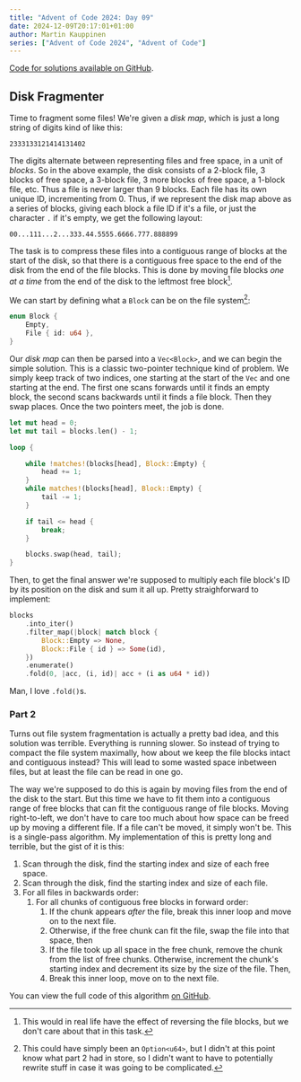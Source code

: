 ```yaml
---
title: "Advent of Code 2024: Day 09"
date: 2024-12-09T20:17:01+01:00
author: Martin Kauppinen
series: ["Advent of Code 2024", "Advent of Code"]
---
```


[Code for solutions available on
GitHub](https://github.com/martinkauppinen/aoc-2024).

## Disk Fragmenter

Time to fragment some files! We're given a _disk map_, which is just a long
string of digits kind of like this:

```
2333133121414131402
```

The digits alternate between representing files and free space, in a unit of
_blocks_. So in the above example, the disk consists of a 2-block file, 3 blocks
of free space, a 3-block file, 3 more blocks of free space, a 1-block file, etc.
Thus a file is never larger than 9 blocks. Each file has its own unique ID,
incrementing from 0. Thus, if we represent the disk map above as a series of
blocks, giving each block a file ID if it's a file, or just the character `.` if
it's empty, we get the following layout:

```
00...111...2...333.44.5555.6666.777.888899
```

The task is to compress these files into a contiguous range of blocks at the
start of the disk, so that there is a contiguous free space to the end of the
disk from the end of the file blocks. This is done by moving file blocks _one
at a time_ from the end of the disk to the leftmost free block[^reverse-files].

[^reverse-files]: This would in real life have the effect of reversing the file
    blocks, but we don't care about that in this task.

We can start by defining what a `Block` can be on the file system[^option]:

```rust
enum Block {
    Empty,
    File { id: u64 },
}
```

[^option]: This could have simply been an `Option<u64>`, but I didn't at this
    point know what part 2 had in store, so I didn't want to have to potentially
    rewrite stuff in case it was going to be complicated.

Our _disk map_ can then be parsed into a `Vec<Block>`, and we can begin the
simple solution. This is a classic two-pointer technique kind of problem. We
simply keep track of two indices, one starting at the start of the `Vec` and one
starting at the end. The first one scans forwards until it finds an empty block,
the second scans backwards until it finds a file block. Then they swap places.
Once the two pointers meet, the job is done.

```rust
let mut head = 0;
let mut tail = blocks.len() - 1;

loop {

    while !matches!(blocks[head], Block::Empty) {
        head += 1;
    }
    while matches!(blocks[head], Block::Empty) {
        tail -= 1;
    }

    if tail <= head {
        break;
    }

    blocks.swap(head, tail);
}
```

Then, to get the final answer we're supposed to multiply each file block's ID by
its position on the disk and sum it all up. Pretty straighforward to implement:

```rust
blocks
    .into_iter()
    .filter_map(|block| match block {
        Block::Empty => None,
        Block::File { id } => Some(id),
    })
    .enumerate()
    .fold(0, |acc, (i, id)| acc + (i as u64 * id))
```

Man, I love `.fold()`s.

### Part 2

Turns out file system fragmentation is actually a pretty bad idea, and this
solution was terrible. Everything is running slower. So instead of trying to
compact the file system maximally, how about we keep the file blocks intact and
contiguous instead? This will lead to some wasted space inbetween files, but at
least the file can be read in one go.

The way we're supposed to do this is again by moving files from the end of the
disk to the start. But this time we have to fit them into a contiguous range of
free blocks that can fit the contiguous range of file blocks. Moving
right-to-left, we don't have to care too much about how space can be freed up by
moving a different file. If a file can't be moved, it simply won't be. This is a
single-pass algorithm. My implementation of this is pretty long and terrible, but
the gist of it is this:

1. Scan through the disk, find the starting index and size of each free space.
2. Scan through the disk, find the starting index and size of each file.
3. For all files in backwards order:
    1. For all chunks of contiguous free blocks in forward order:
        1. If the chunk appears _after_ the file, break this inner loop and move
           on to the next file.
        2. Otherwise, if the free chunk can fit the file, swap the file into
           that space, then
        3. If the file took up all space in the free chunk, remove the chunk
           from the list of free chunks. Otherwise, increment the chunk's
           starting index and decrement its size by the size of the file. Then,
        4. Break this inner loop, move on to the next file.

You can view the full code of this algorithm [on
GitHub](https://github.com/martinkauppinen/aoc-2024/blob/main/src/bin/09.rs).
